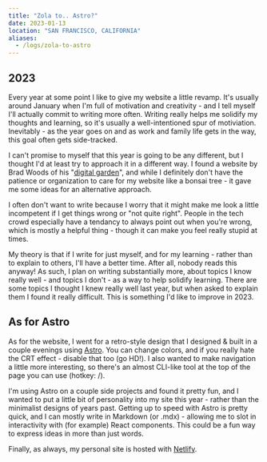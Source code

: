```yaml
---
title: "Zola to.. Astro?"
date: 2023-01-13
location: "SAN FRANCISCO, CALIFORNIA"
aliases:
  - /logs/zola-to-astro
---
```


## 2023

Every year at some point I like to give my website a little revamp. It's usually around January when I'm full of motivation and creativity - and I tell myself I'll actually commit to writing more often. Writing really helps me solidify my thoughts and learning, so it's usually a well-intentioned spur of motiviation. Inevitably - as the year goes on and as work and family life gets in the way, this goal often gets side-tracked.

I can't promise to myself that this year is going to be any different, but I thought I'd at least try to approach it in a different way. I found a website by Brad Woods of his "[digital garden](https://garden.bradwoods.io)", and while I definitely don't have the patience or organization to care for my website like a bonsai tree - it gave me some ideas for an alternative approach.

I often don't want to write because I worry that it might make me look a little incompetent if I get things wrong or "not quite right". People in the tech crowd especially have a tendancy to always point out when you're wrong, which is mostly a helpful thing - though it can make you feel really stupid at times.

My theory is that if I write for just myself, and for my learning - rather than to explain to others, I'll have a better time. After all, nobody reads this anyway! As such, I plan on writing substantially more, about topics I know really well - and topics I don't - as a way to help solidify learning. There are some topics I thought I knew really well last year, but when asked to explain them I found it really difficult. This is something I'd like to improve in 2023.

## As for Astro

As for the website, I went for a retro-style design that I designed &amp; built in a couple evenings using [Astro](https://astro.build). You can change colors, and if you really hate the CRT effect - disable that too (go HD!). I also wanted to make navigation a little more interesting, so there's an almost CLI-like tool at the top of the page you can use (hotkey: /).

I'm using Astro on a couple side projects and found it pretty fun, and I wanted to put a little bit of personality into my site this year - rather than the minimalist designs of years past. Getting up to speed with Astro is pretty quick, and I can mostly write in Markdown (or .mdx) - allowing me to slot in interactivity with (for example) React components. This could be a fun way to express ideas in more than just words.

Finally, as always, my personal site is hosted with [Netlify](https://www.netlify.com/).
